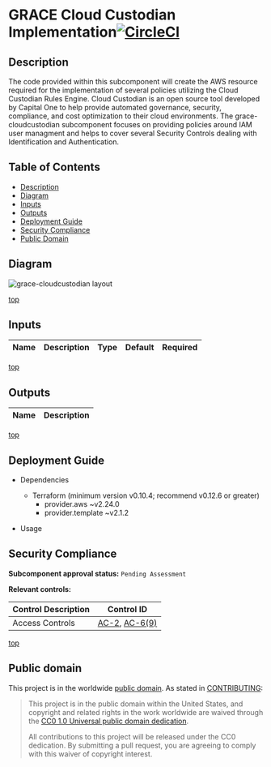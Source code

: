 # <a name="top">GRACE Cloud Custodian Implementation</a>[![CircleCI](https://circleci.com/gh/GSA/grace-cloudcustodian.svg?style=svg&circle-token=3ba172998300c4ff769a83484c82c8305c8357e7)](https://circleci.com/gh/GSA/grace-cloudcustodian)

## <a name="description">Description</a>
The code provided within this subcomponent will create the AWS resource required for the implementation of several policies utilizing the Cloud Custodian Rules Engine. Cloud Custodian is an open source tool developed by Capital One to help provide automated governance, security, compliance, and cost optimization to their cloud environments. The grace-cloudcustodian subcomponent focuses on providing policies around IAM user managment and helps to cover several Security Controls dealing with Identification and Authentication.

## <a name="contents">Table of Contents</a>

- [Description](#description)
- [Diagram](#diagram)
- [Inputs](#inputs)
- [Outputs](#outputs)
- [Deployment Guide](#guide)
- [Security Compliance](#security)
- [Public Domain](#license)

## <a name="diagram">Diagram</a>
![grace-cloudcustodian layout](http://www.plantuml.com/plantuml/proxy?cache=no&fmt=svg&src=https://raw.github.com/GSA/grace-cloudcustodian/update_README/res/diagram.uml)

[top](#top)

## <a name="input">Inputs</a>

| Name | Description | Type | Default | Required |
|------|-------------|:----:|:-----:|:-----:|

[top](#top)

## <a name="output">Outputs</a>

| Name | Description |
|------|-------------|

[top](#top)

## <a name="guide">Deployment Guide</a>

* Dependencies
    - Terraform (minimum version v0.10.4; recommend v0.12.6 or greater)
        - provider.aws ~v2.24.0
        - provider.template ~v2.1.2

* Usage

## <a name="security">Security Compliance</a>

**Subcomponent approval status:** `Pending Assessment`

**Relevant controls:** 

| Control Description | Control ID |
|-|:-:|
| Access Controls | [AC-2](https://nvd.nist.gov/800-53/Rev4/control/AC-2), [AC-6(9)](https://nvd.nist.gov/800-53/Rev4/control/AC-6#enhancement-9) |

[top](#top)

## <a name="license">Public domain</a>

This project is in the worldwide [public domain](LICENSE.md). As stated in [CONTRIBUTING](CONTRIBUTING.md):

> This project is in the public domain within the United States, and copyright and related rights in the work worldwide are waived through the [CC0 1.0 Universal public domain dedication](https://creativecommons.org/publicdomain/zero/1.0/).
>
> All contributions to this project will be released under the CC0 dedication. By submitting a pull request, you are agreeing to comply with this waiver of copyright interest.
